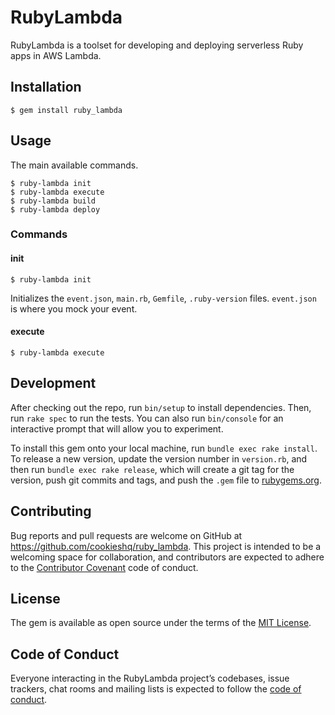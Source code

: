 # RubyLambda

RubyLambda is a toolset for developing and deploying serverless Ruby apps in AWS Lambda.

## Installation

    $ gem install ruby_lambda


## Usage
The main available commands.

```
$ ruby-lambda init
$ ruby-lambda execute
$ ruby-lambda build
$ ruby-lambda deploy
```

### Commands

#### init
```
$ ruby-lambda init
```

Initializes the `event.json`, `main.rb`, `Gemfile`, `.ruby-version` files. `event.json` is where you mock your event.

#### execute
```
$ ruby-lambda execute
```

## Development

After checking out the repo, run `bin/setup` to install dependencies. Then, run `rake spec` to run the tests. You can also run `bin/console` for an interactive prompt that will allow you to experiment.

To install this gem onto your local machine, run `bundle exec rake install`. To release a new version, update the version number in `version.rb`, and then run `bundle exec rake release`, which will create a git tag for the version, push git commits and tags, and push the `.gem` file to [rubygems.org](https://rubygems.org).

## Contributing

Bug reports and pull requests are welcome on GitHub at https://github.com/cookieshq/ruby_lambda. This project is intended to be a welcoming space for collaboration, and contributors are expected to adhere to the [Contributor Covenant](http://contributor-covenant.org) code of conduct.

## License

The gem is available as open source under the terms of the [MIT License](https://opensource.org/licenses/MIT).

## Code of Conduct

Everyone interacting in the RubyLambda project’s codebases, issue trackers, chat rooms and mailing lists is expected to follow the [code of conduct](https://github.com/[USERNAME]/ruby_lambda/blob/master/CODE_OF_CONDUCT.md).
